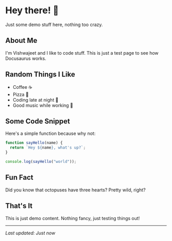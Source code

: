 # Hey there! 👋

Just some demo stuff here, nothing too crazy.

## About Me

I'm Vishwajeet and I like to code stuff. This is just a test page to see how Docusaurus works.

## Random Things I Like

- Coffee ☕
- Pizza 🍕  
- Coding late at night 🌙
- Good music while working 🎵

## Some Code Snippet

Here's a simple function because why not:

```javascript
function sayHello(name) {
  return `Hey ${name}, what's up?`;
}

console.log(sayHello("world"));
```

## Fun Fact

Did you know that octopuses have three hearts? Pretty wild, right?

## That's It

This is just demo content. Nothing fancy, just testing things out! 

---

*Last updated: Just now*